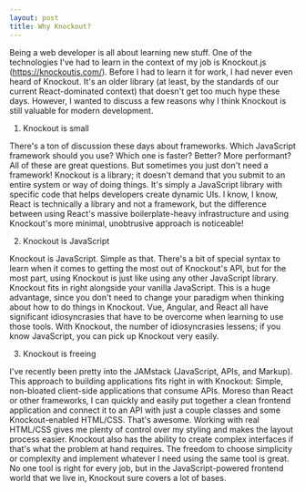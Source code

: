 ```yaml
---
layout: post
title: Why Knockout?
---
```

Being a web developer is all about learning new stuff. One of the technologies I've had to learn in the context of my job is Knockout.js (https://knockoutjs.com/). Before I had to learn it for work, I had never even heard of Knockout. It's an older library (at least, by the standards of our current React-dominated context) that doesn't get too much hype these days. However, I wanted to discuss a few reasons why I think Knockout is still valuable for modern development.

1. Knockout is small

There's a ton of discussion these days about frameworks. Which JavaScript framework should you use? Which one is faster? Better? More performant? All of these are great questions. But sometimes you just don't need a framework! Knockout is a library; it doesn't demand that you submit to an entire system or way of doing things. It's simply a JavaScript library with specific code that helps developers create dynamic UIs. I know, I know, React is technically a library and not a framework, but the difference between using React's massive boilerplate-heavy infrastructure and using Knockout's more minimal, unobtrusive approach is noticeable!

2. Knockout is JavaScript

Knockout is JavaScript. Simple as that. There's a bit of special syntax to learn when it comes to getting the most out of Knockout's API, but for the most part, using Knockout is just like using any other JavaScript library. Knockout fits in right alongside your vanilla JavaScript. This is a huge advantage, since you don't need to change your paradigm when thinking about how to do things in Knockout. Vue, Angular, and React all have significant idiosyncrasies that have to be overcome when learning to use those tools. With Knockout, the number of idiosyncrasies lessens; if you know JavaScript, you can pick up Knockout very easily.

3. Knockout is freeing

I've recently been pretty into the JAMstack (JavaScript, APIs, and Markup). This approach to building applications fits right in with Knockout: Simple, non-bloated client-side applications that consume APIs. Moreso than React or other frameworks, I can quickly and easily put together a clean frontend application and connect it to an API with just a couple classes and some Knockout-enabled HTML/CSS. That's awesome. Working with real HTML/CSS gives me plenty of control over my styling and makes the layout process easier. Knockout also has the ability to create complex interfaces if that's what the problem at hand requires. The freedom to choose simplicity or complexity and implement whatever I need using the same tool is great. No one tool is right for every job, but in the JavaScript-powered frontend world that we live in, Knockout sure covers a lot of bases.
